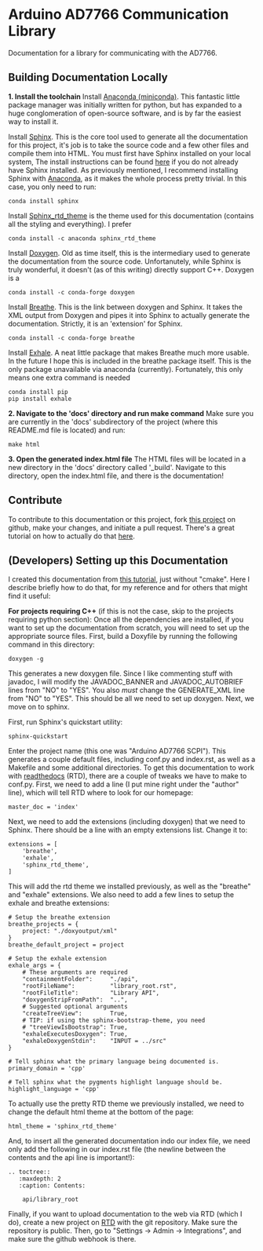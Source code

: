Arduino AD7766 Communication Library
====================

Documentation for a library for communicating with the AD7766.

Building Documentation Locally
--------------------------------

**1. Install the toolchain**
Install [Anaconda (miniconda)](https://docs.conda.io/en/latest/miniconda.html). This fantastic little package manager was initially written for python, but has expanded to a huge conglomeration of open-source software, and is by far the easiest way to install it.

Install [Sphinx](https://www.sphinx-doc.org/en/master/). This is the core tool used to generate all the documentation for this project, it's job is to take the source code and a few other files and compile them into HTML. You must first have Sphinx installed on your local system, The install instructions can be found [here](https://www.sphinx-doc.org/en/master/usage/installation.html) if you do not already have Sphinx installed. As previously mentioned, I recommend installing Sphinx with [Anaconda](https://www.anaconda.com/), as it makes the whole process pretty trivial. In this case, you only need to run:
```
conda install sphinx
```

Install [Sphinx_rtd_theme](https://pypi.org/project/sphinx-rtd-theme/) is the theme used for this documentation (contains all the styling and everything). I prefer
```
conda install -c anaconda sphinx_rtd_theme
```

Install [Doxygen](https://www.doxygen.nl/index.html). Old as time itself, this is the intermediary used to generate the documentation from the source code. Unfortanutely, while Sphinx is truly wonderful, it doesn't (as of this writing) directly support C++. Doxygen is a 
```
conda install -c conda-forge doxygen
```

Install [Breathe](https://pypi.org/project/breathe/). This is the link between doxygen and Sphinx. It takes the XML output from Doxygen and pipes it into Sphinx to actually generate the documentation. Strictly, it is an 'extension' for Sphinx.
```
conda install -c conda-forge breathe
```

Install [Exhale](https://pypi.org/project/exhale/). A neat little package that makes Breathe much more usable. In the future I hope this is included in the breathe package itself. This is the only package unavailable via anaconda (currently). Fortunately, this only means one extra command is needed

```
conda install pip
pip install exhale

```

**2. Navigate to the 'docs' directory and run make command**
Make sure you are currently in the 'docs' subdirectory of the project (where this README.md file is located) and run:
```
make html
```

**3. Open the generated index.html file**
The HTML files will be located in a new directory in the 'docs' directory called '\_build'. Navigate to this directory, open the index.html file, and there is the documentation!

Contribute
-------------
To contribute to this documentation or this project, fork [this project](https://github.com/edmundsj/pythonAD7766) on github, make your changes, and initiate a pull request. There's a great tutorial on how to actually do that [here](https://blog.scottlowe.org/2015/01/27/using-fork-branch-git-workflow/).

(Developers) Setting up this Documentation
---------------------------------------------
I created this documentation from [this tutorial](https://devblogs.microsoft.com/cppblog/clear-functional-c-documentation-with-sphinx-breathe-doxygen-cmake/), just without "cmake". Here I describe briefly how to do that, for my reference and for others that might find it useful:

**For projects requiring C++** (if this is not the case, skip to the projects requiring python section):
Once all the dependencies are installed, if you want to set up the documentation from scratch, you will need to set up the appropriate source files. First, build a Doxyfile by running the following command in this directory:
```
doxygen -g
```
This generates a new doxygen file. Since I like commenting stuff with javadoc, I will modify the JAVADOC\_BANNER and JAVADOC\_AUTOBRIEF lines from "NO" to "YES". You also *must* change the GENERATE\_XML line from "NO" to "YES". This should be all we need to set up doxygen. Next, we move on to sphinx.

First, run Sphinx's quickstart utility:
```
sphinx-quickstart
```
Enter the project name (this one was "Arduino AD7766 SCPI"). This generates a couple default files, including conf.py and index.rst, as well as a Makefile and some additional directories. To get this documentation to work with [readthedocs](https://readthedocs.org/) (RTD), there are a couple of tweaks we have to make to conf.py. First, we need to add a line (I put mine right under the "author" line), which will tell RTD where to look for our homepage:
```
master_doc = 'index'
```

Next, we need to add the extensions (including doxygen) that we need to Sphinx. There should be a line with an empty extensions list. Change it to:
```
extensions = [
	'breathe',
	'exhale',
	'sphinx_rtd_theme',
]
```
This will add the rtd theme we installed previously, as well as the "breathe" and "exhale" extensions. We also need to add a few lines to setup the exhale and breathe extensions:

```
# Setup the breathe extension
breathe_projects = {
    project: "./doxyoutput/xml"
}
breathe_default_project = project

# Setup the exhale extension
exhale_args = {
    # These arguments are required
    "containmentFolder":     "./api",
    "rootFileName":          "library_root.rst",
    "rootFileTitle":         "Library API",
    "doxygenStripFromPath":  "..",
    # Suggested optional arguments
    "createTreeView":        True,
    # TIP: if using the sphinx-bootstrap-theme, you need
    # "treeViewIsBootstrap": True,
    "exhaleExecutesDoxygen": True,
    "exhaleDoxygenStdin":    "INPUT = ../src"
}

# Tell sphinx what the primary language being documented is.
primary_domain = 'cpp'

# Tell sphinx what the pygments highlight language should be.
highlight_language = 'cpp'
```

To actually use the pretty RTD theme we previously installed, we need to change the default html theme at the bottom of the page:
```
html_theme = 'sphinx_rtd_theme'
```

And, to insert all the generated documentation indo our index file, we need only add the following in our index.rst file (the newline between the contents and the api line is important!):
```
.. toctree::
   :maxdepth: 2
   :caption: Contents:

    api/library_root
```
Finally, if you want to upload documentation to the web via RTD (which I do), create a new project on [RTD](https://readthedocs.org/) with the git repository. Make sure the repository is public. Then, go to "Settings -> Admin -> Integrations", and make sure the github webhook is there.
